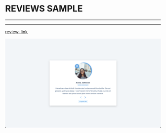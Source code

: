# REVIEWS SAMPLE

---

---

[review-link](https://reviews-sample-5ddzemc7u-canknbr.vercel.app/)

![alt text](img/review.png)
